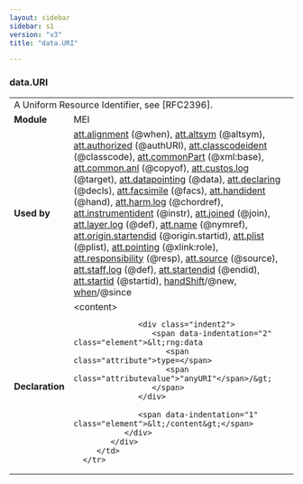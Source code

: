 ```yaml
---
layout: sidebar
sidebar: s1
version: "v3"
title: "data.URI"

---
```


<div class="macroSpec">
   <h3 id="data.URI">data.URI</h3>
   <table class="wovenodd">
      <tr>
         <td colspan="2" class="wovenodd-col2">A Uniform Resource Identifier, see [RFC2396].</td>
      </tr>
      <tr>
         <td class="wovenodd-col1">
            <strong>Module</strong>
         </td>
         <td class="wovenodd-col2">MEI</td>
      </tr>
      <tr>
         <td class="wovenodd-col1">
            <strong>Used by</strong>
         </td>
         <td class="wovenodd-col2">
            <div class="parent">
               <a class="link_odd_classSpec" href="/{{ site.baseurl }}/{{ page.version }}/attribute-classes/att.alignment.html">att.alignment</a> (@when), 
               <a class="link_odd_classSpec" href="/{{ site.baseurl }}/{{ page.version }}/attribute-classes/att.altsym.html">att.altsym</a> (@altsym), 
               <a class="link_odd_classSpec" href="/{{ site.baseurl }}/{{ page.version }}/attribute-classes/att.authorized.html">att.authorized</a> (@authURI), 
               <a class="link_odd_classSpec" href="/{{ site.baseurl }}/{{ page.version }}/attribute-classes/att.classcodeident.html">att.classcodeident</a> (@classcode), 
               <a class="link_odd_classSpec" href="/{{ site.baseurl }}/{{ page.version }}/attribute-classes/att.commonPart.html">att.commonPart</a> (@xml:base), 
               <a class="link_odd_classSpec" href="/{{ site.baseurl }}/{{ page.version }}/attribute-classes/att.common.anl.html">att.common.anl</a> (@copyof), 
               <a class="link_odd_classSpec" href="/{{ site.baseurl }}/{{ page.version }}/attribute-classes/att.custos.log.html">att.custos.log</a> (@target), 
               <a class="link_odd_classSpec" href="/{{ site.baseurl }}/{{ page.version }}/attribute-classes/att.datapointing.html">att.datapointing</a> (@data), 
               <a class="link_odd_classSpec" href="/{{ site.baseurl }}/{{ page.version }}/attribute-classes/att.declaring.html">att.declaring</a> (@decls), 
               <a class="link_odd_classSpec" href="/{{ site.baseurl }}/{{ page.version }}/attribute-classes/att.facsimile.html">att.facsimile</a> (@facs), 
               <a class="link_odd_classSpec" href="/{{ site.baseurl }}/{{ page.version }}/attribute-classes/att.handident.html">att.handident</a> (@hand), 
               <a class="link_odd_classSpec" href="/{{ site.baseurl }}/{{ page.version }}/attribute-classes/att.harm.log.html">att.harm.log</a> (@chordref), 
               <a class="link_odd_classSpec" href="/{{ site.baseurl }}/{{ page.version }}/attribute-classes/att.instrumentident.html">att.instrumentident</a> (@instr), 
               <a class="link_odd_classSpec" href="/{{ site.baseurl }}/{{ page.version }}/attribute-classes/att.joined.html">att.joined</a> (@join), 
               <a class="link_odd_classSpec" href="/{{ site.baseurl }}/{{ page.version }}/attribute-classes/att.layer.log.html">att.layer.log</a> (@def), 
               <a class="link_odd_classSpec" href="/{{ site.baseurl }}/{{ page.version }}/attribute-classes/att.name.html">att.name</a> (@nymref), 
               <a class="link_odd_classSpec" href="/{{ site.baseurl }}/{{ page.version }}/attribute-classes/att.origin.startendid.html">att.origin.startendid</a> (@origin.startid), 
               <a class="link_odd_classSpec" href="/{{ site.baseurl }}/{{ page.version }}/attribute-classes/att.plist.html">att.plist</a> (@plist), 
               <a class="link_odd_classSpec" href="/{{ site.baseurl }}/{{ page.version }}/attribute-classes/att.pointing.html">att.pointing</a> (@xlink:role), 
               <a class="link_odd_classSpec" href="/{{ site.baseurl }}/{{ page.version }}/attribute-classes/att.responsibility.html">att.responsibility</a> (@resp), 
               <a class="link_odd_classSpec" href="/{{ site.baseurl }}/{{ page.version }}/attribute-classes/att.source.html">att.source</a> (@source), 
               <a class="link_odd_classSpec" href="/{{ site.baseurl }}/{{ page.version }}/attribute-classes/att.staff.log.html">att.staff.log</a> (@def), 
               <a class="link_odd_classSpec" href="/{{ site.baseurl }}/{{ page.version }}/attribute-classes/att.startendid.html">att.startendid</a> (@endid), 
               <a class="link_odd_classSpec" href="/{{ site.baseurl }}/{{ page.version }}/attribute-classes/att.startid.html">att.startid</a> (@startid), 
               <a class="link_odd_classSpec" href="/{{ site.baseurl }}/{{ page.version }}/elements/handShift.html">handShift</a>/@new, 
               <a class="link_odd_classSpec" href="/{{ site.baseurl }}/{{ page.version }}/elements/when.html">when</a>/@since
            </div>
         </td>
      </tr>
      <tr>
         <td class="wovenodd-col1">
            <strong>Declaration</strong>
         </td>
         <td class="wovenodd-col2">
            <div xml:space="preserve" class="pre">
               <div class="indent1">
                  <span data-indentation="1" class="element">&lt;content&gt;</span>
                  
                  <div class="indent2">
                     <span data-indentation="2" class="element">&lt;rng:data 
                        <span class="attribute">type=</span>
                        <span class="attributevalue">"anyURI"</span>/&gt;
                     </span>
                  </div>
                  
                  <span data-indentation="1" class="element">&lt;/content&gt;</span>
               </div>
            </div>
         </td>
      </tr>
   </table>
</div>